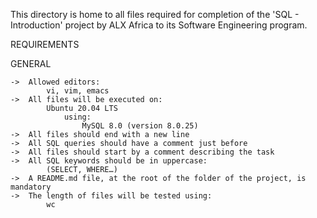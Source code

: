 This directory is home to all files required for completion of the 'SQL - Introduction' project by ALX Africa to its Software Engineering program.

REQUIREMENTS

GENERAL

	->	Allowed editors:
			vi, vim, emacs
	->	All files will be executed on:
			Ubuntu 20.04 LTS
				using:
					MySQL 8.0 (version 8.0.25)
	->	All files should end with a new line
	->	All SQL queries should have a comment just before
	->	All files should start by a comment describing the task
	->	All SQL keywords should be in uppercase:
			(SELECT, WHERE…)
	->	A README.md file, at the root of the folder of the project, is mandatory
	->	The length of files will be tested using:
			wc